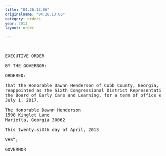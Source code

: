 ```yaml
---
title: "04.26.13.06"
originalname: "04.26.13.06"
category: orders
year: 2013
layout: order

---
```

<pre>
 

EXECUTIVE ORDER

BY THE GOVERNOR:

ORDERED:

That the Honorable Dawnn Henderson of Cobb County, Georgia, is
reappointed as the Sixth Congressional District Representative on
the Board of Early Care and Learning, for a term of office ending
July 1, 2017.

The Honorable Dawnn Henderson
1598 Kinglet Lane
Marietta, Georgia 30062

This twenty—siXth day of April, 2013

VHS”;

GOVERNOR

</pre>
